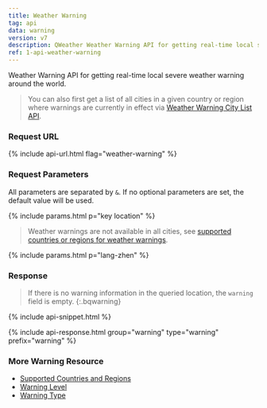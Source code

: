 ```yaml
---
title: Weather Warning
tag: api
data: warning
version: v7
description: QWeather Weather Warning API for getting real-time local severe weather warning around the world.
ref: 1-api-weather-warning
---
```


Weather Warning API for getting real-time local severe weather warning around the world.

> You can also first get a list of all cities in a given country or region where warnings are currently in effect via [Weather Warning City List API](/en/docs/api/warning/weather-warning-city-list/).

### Request URL

{% include api-url.html flag="weather-warning" %}

### Request Parameters

All parameters are separated by `&`. If no optional parameters are set, the default value will be used.

{% include params.html p="key location" %}

> Weather warnings are not available in all cities, see [supported countries or regions for weather warnings](/en/docs/resource/warning-info/#supported-regions).

{% include params.html p="lang-zhen" %}

### Response

> If there is no warning information in the queried location, the `warning` field is empty.
{:.bqwarning}

{% include api-snippet.html %}

{% include api-response.html group="warning" type="warning" prefix="warning" %}

### More Warning Resource

- [Supported Countries and Regions](/en/docs/resource/warning-info/#supported-regions)
- [Warning Level](/en/docs/resource/warning-info/#warning-level)
- [Warning Type](/en/docs/resource/warning-info/#warning-type)
